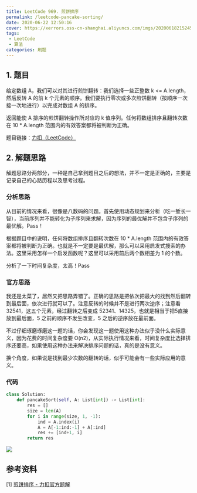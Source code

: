 ```yaml
---
title: LeetCode 969. 煎饼排序
permalink: /leetcode-pancake-sorting/
date: 2020-06-22 12:50:16
cover: https://xerrors.oss-cn-shanghai.aliyuncs.com/imgs/20200618215245.png
tags: 
 - LeetCode
 - 算法
categories: 刷题
---
```


## 1. 题目

给定数组 A，我们可以对其进行煎饼翻转：我们选择一些正整数 k <= A.length，然后反转 A 的前 k 个元素的顺序。我们要执行零次或多次煎饼翻转（按顺序一次接一次地进行）以完成对数组 A 的排序。

返回能使 A 排序的煎饼翻转操作所对应的 k 值序列。任何将数组排序且翻转次数在 10 * A.length 范围内的有效答案都将被判断为正确。

题目链接：[力扣（LeetCode）](https://leetcode-cn.com/problems/pancake-sorting)

<!-- more -->

## 2. 解题思路

解题思路分两部分，一种是自己拿到题目之后的想法，并不一定是正确的，主要是记录自己的心路历程以及思考过程。

### 分析思路

从目前的情况来看，很像是八数码的问题。首先使用动态规划来分析（吃一堑长一智），当前序列并不能转化为子序列来求解，因为序列的最优解并不包含子序列的最优解。Pass！

根据题目中的说明，任何将数组排序且翻转次数在 10 * A.length 范围内的有效答案都将被判断为正确。也就是不一定要是最优解，那么可以采用启发式搜索的办法。这里采用怎样一个启发函数呢？这里可以采用前后两个数相差为 1 的个数。

分析了一下时间复杂度，太高！Pass

### 官方思路

我还是太菜了，居然又把思路弄错了。正确的思路是把依次把最大的找到然后翻转到最后面，依次进行就可以了。注意反转的时候并不是进行两次逆序；注意看 32541，这五个元素，经过翻转之后变成 52341、14325，也就是相当于把5直接放到最后面，5 之前的顺序不发生改变，5 之后的逆序放在最前面。

不过仔细琢磨琢磨这一题的话，你会发现这一题使用这种办法似乎没什么实际意义，因为花费的时间复杂度要 O(n2)，从实际执行情况来看，时间复杂度比选择排序还要高，如果使用这种办法来解决排序问题的话，真的是没有意义。

换个角度，如果说是找到最少次数的翻转的话，似乎可能会有一些实际应用的意义。

### 代码

```python
class Solution:
    def pancakeSort(self, A: List[int]) -> List[int]:
        res = []
        size = len(A)
        for i in range(size, 1, -1):
            ind = A.index(i)
            A = A[-1:ind:-1] + A[:ind]
            res += [ind+1, i]
        return res
```

![](https://xerrors.oss-cn-shanghai.aliyuncs.com/imgs/20200622124821.png)

## 参考资料

[1] [煎饼排序 - 力扣官方题解](https://leetcode-cn.com/problems/pancake-sorting/solution/jian-bing-pai-xu-by-leetcode/)